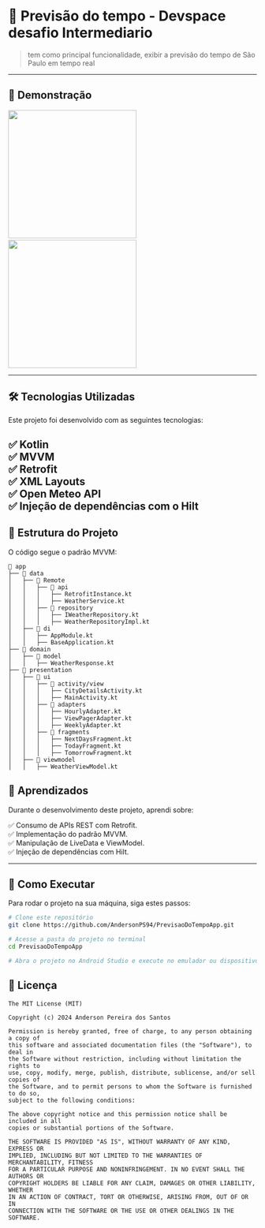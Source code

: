 # 📱 Previsão do tempo - Devspace desafio Intermediario

>tem como principal funcionalidade, exibir a previsão do tempo de São Paulo em tempo real

---

## 📸 Demonstração  


<img src="https://github.com/user-attachments/assets/118cdadc-7f63-4406-9169-fe7a9e045ffd" width="260">
&nbsp;&nbsp;&nbsp;&nbsp;
<img src="https://github.com/user-attachments/assets/a2182c47-f655-4ec9-826c-cc627c1e153e" width="260">

---

## 🛠️ Tecnologias Utilizadas  
Este projeto foi desenvolvido com as seguintes tecnologias:  

✅ **Kotlin**  
✅ **MVVM**  
✅ **Retrofit**  
✅ **XML Layouts**  
✅ **Open Meteo API**      
✅ **Injeção de dependências com o Hilt**
---

## 📂 Estrutura do Projeto
O código segue o padrão MVVM:

```plaintext
📂 app                   
├── 📂 data             
│   ├── 📂 Remote                        
│   │   ├── 📂 api                 
│   │   │   ├── RetrofitInstance.kt                                  
│   │   │   ├── WeatherService.kt                               
│   │   ├── 📂 repository                     
│   │   │   ├── IWeatherRepository.kt                 
│   │   │   ├── WeatherRepositoryImpl.kt                
│   ├── 📂 di                    
│   │   ├── AppModule.kt                 
│   │   ├── BaseApplication.kt              
├── 📂 domain                
│   ├── 📂 model                
│   │   ├── WeatherResponse.kt          
├── 📂 presentation
│   ├── 📂 ui
│   │   ├── 📂 activity/view
│   │   │   ├── CityDetailsActivity.kt
│   │   │   ├── MainActivity.kt
│   │   ├── 📂 adapters 
│   │   │   ├── HourlyAdapter.kt
│   │   │   ├── ViewPagerAdapter.kt
│   │   │   ├── WeeklyAdapter.kt
│   │   ├── 📂 fragments 
│   │   │   ├── NextDaysFragment.kt
│   │   │   ├── TodayFragment.kt
│   │   │   ├── TomorrowFragment.kt
│   ├── 📂 viewmodel
│   │   ├── WeatherViewModel.kt
```


## 📄 Aprendizados
Durante o desenvolvimento deste projeto, aprendi sobre:

✅ Consumo de APIs REST com Retrofit.        
✅ Implementação do padrão MVVM.        
✅ Manipulação de LiveData e ViewModel.        
✅ Injeção de dependências com Hilt.      

---

## 🚀 Como Executar  

Para rodar o projeto na sua máquina, siga estes passos:  

```bash
# Clone este repositório
git clone https://github.com/AndersonPS94/PrevisaoDoTempoApp.git

# Acesse a pasta do projeto no terminal
cd PrevisaoDoTempoApp

# Abra o projeto no Android Studio e execute no emulador ou dispositivo real.
```


## 📜 Licença
```
The MIT License (MIT)

Copyright (c) 2024 Anderson Pereira dos Santos

Permission is hereby granted, free of charge, to any person obtaining a copy of
this software and associated documentation files (the "Software"), to deal in
the Software without restriction, including without limitation the rights to
use, copy, modify, merge, publish, distribute, sublicense, and/or sell copies of
the Software, and to permit persons to whom the Software is furnished to do so,
subject to the following conditions:

The above copyright notice and this permission notice shall be included in all
copies or substantial portions of the Software.

THE SOFTWARE IS PROVIDED "AS IS", WITHOUT WARRANTY OF ANY KIND, EXPRESS OR
IMPLIED, INCLUDING BUT NOT LIMITED TO THE WARRANTIES OF MERCHANTABILITY, FITNESS
FOR A PARTICULAR PURPOSE AND NONINFRINGEMENT. IN NO EVENT SHALL THE AUTHORS OR
COPYRIGHT HOLDERS BE LIABLE FOR ANY CLAIM, DAMAGES OR OTHER LIABILITY, WHETHER
IN AN ACTION OF CONTRACT, TORT OR OTHERWISE, ARISING FROM, OUT OF OR IN
CONNECTION WITH THE SOFTWARE OR THE USE OR OTHER DEALINGS IN THE SOFTWARE.
```

